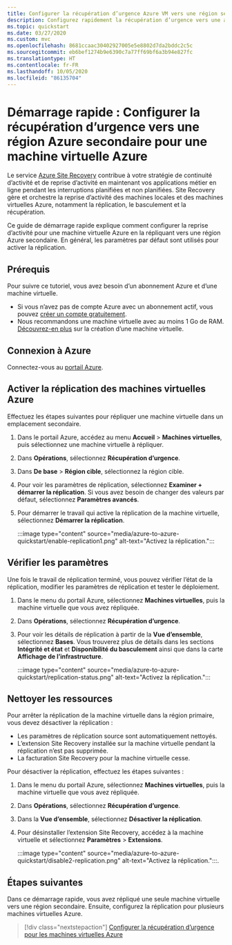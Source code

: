 ```yaml
---
title: Configurer la récupération d’urgence Azure VM vers une région secondaire avec Azure Site Recovery
description: Configurez rapidement la récupération d’urgence vers une autre région Azure pour une machine virtuelle Azure à l'aide du service Azure Site Recovery.
ms.topic: quickstart
ms.date: 03/27/2020
ms.custom: mvc
ms.openlocfilehash: 8681ccaac30402927005e5e8802d7da2bddc2c5c
ms.sourcegitcommit: eb6bef1274b9e6390c7a77ff69bf6a3b94e827fc
ms.translationtype: HT
ms.contentlocale: fr-FR
ms.lasthandoff: 10/05/2020
ms.locfileid: "86135704"
---
```

# <a name="quickstart-set-up-disaster-recovery-to-a-secondary-azure-region-for-an-azure-vm"></a>Démarrage rapide : Configurer la récupération d’urgence vers une région Azure secondaire pour une machine virtuelle Azure

Le service [Azure Site Recovery](site-recovery-overview.md) contribue à votre stratégie de continuité d’activité et de reprise d’activité en maintenant vos applications métier en ligne pendant les interruptions planifiées et non planifiées. Site Recovery gère et orchestre la reprise d’activité des machines locales et des machines virtuelles Azure, notamment la réplication, le basculement et la récupération.

Ce guide de démarrage rapide explique comment configurer la reprise d’activité pour une machine virtuelle Azure en la répliquant vers une région Azure secondaire. En général, les paramètres par défaut sont utilisés pour activer la réplication.

## <a name="prerequisites"></a>Prérequis

Pour suivre ce tutoriel, vous avez besoin d’un abonnement Azure et d’une machine virtuelle.

- Si vous n’avez pas de compte Azure avec un abonnement actif, vous pouvez [créer un compte gratuitement](https://azure.microsoft.com/free/?WT.mc_id=A261C142F).
- Nous recommandons une machine virtuelle avec au moins 1 Go de RAM. [Découvrez-en plus](../virtual-machines/windows/quick-create-portal.md) sur la création d’une machine virtuelle.

## <a name="sign-in-to-azure"></a>Connexion à Azure

Connectez-vous au [portail Azure](https://portal.azure.com).

## <a name="enable-replication-for-the-azure-vm"></a>Activer la réplication des machines virtuelles Azure

Effectuez les étapes suivantes pour répliquer une machine virtuelle dans un emplacement secondaire.

1. Dans le portail Azure, accédez au menu **Accueil** > **Machines virtuelles**, puis sélectionnez une machine virtuelle à répliquer.
1. Dans **Opérations**, sélectionnez **Récupération d’urgence**.
1. Dans **De base** > **Région cible**, sélectionnez la région cible.
1. Pour voir les paramètres de réplication, sélectionnez **Examiner + démarrer la réplication**. Si vous avez besoin de changer des valeurs par défaut, sélectionnez **Paramètres avancés**.
1. Pour démarrer le travail qui active la réplication de la machine virtuelle, sélectionnez **Démarrer la réplication**.

   :::image type="content" source="media/azure-to-azure-quickstart/enable-replication1.png" alt-text="Activez la réplication.":::

## <a name="verify-settings"></a>Vérifier les paramètres

Une fois le travail de réplication terminé, vous pouvez vérifier l’état de la réplication, modifier les paramètres de réplication et tester le déploiement.

1. Dans le menu du portail Azure, sélectionnez **Machines virtuelles**, puis la machine virtuelle que vous avez répliquée.
1. Dans **Opérations**, sélectionnez **Récupération d’urgence**.
1. Pour voir les détails de réplication à partir de la **Vue d’ensemble**, sélectionnez **Bases**. Vous trouverez plus de détails dans les sections **Intégrité et état** et **Disponibilité du basculement** ainsi que dans la carte **Affichage de l’infrastructure**.

   :::image type="content" source="media/azure-to-azure-quickstart/replication-status.png" alt-text="Activez la réplication.":::

## <a name="clean-up-resources"></a>Nettoyer les ressources

Pour arrêter la réplication de la machine virtuelle dans la région primaire, vous devez désactiver la réplication :

- Les paramètres de réplication source sont automatiquement nettoyés.
- L’extension Site Recovery installée sur la machine virtuelle pendant la réplication n’est pas supprimée.
- La facturation Site Recovery pour la machine virtuelle cesse.

Pour désactiver la réplication, effectuez les étapes suivantes :

1. Dans le menu du portail Azure, sélectionnez **Machines virtuelles**, puis la machine virtuelle que vous avez répliquée.
1. Dans **Opérations**, sélectionnez **Récupération d’urgence**.
1. Dans la **Vue d’ensemble**, sélectionnez **Désactiver la réplication**.
1. Pour désinstaller l’extension Site Recovery, accédez à la machine virtuelle et sélectionnez **Paramètres** > **Extensions**.

   :::image type="content" source="media/azure-to-azure-quickstart/disable2-replication.png" alt-text="Activez la réplication.":::.

## <a name="next-steps"></a>Étapes suivantes

Dans ce démarrage rapide, vous avez répliqué une seule machine virtuelle vers une région secondaire. Ensuite, configurez la réplication pour plusieurs machines virtuelles Azure.

> [!div class="nextstepaction"]
> [Configurer la récupération d’urgence pour les machines virtuelles Azure](azure-to-azure-tutorial-enable-replication.md)
